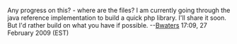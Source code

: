 Any progress on this? - where are the files? I am currently going
through the java reference implementation to build a quick php library.
I'll share it soon. But I'd rather build on what you have if possible.
--[Bwaters](User:Bwaters "wikilink") 17:09, 27 February 2009 (EST)
